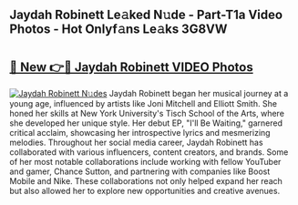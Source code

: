 ## Jaydah Robinett Le𝚊ked N𝚞de - Part-T1a Video Photos - Hot Onlyf𝚊ns Le𝚊ks 3G8VW

# <h2><a href="http://ab61030.deff.icu/?id=Jaydah+Robinett">🔗 New 👉🔴 Jaydah Robinett VIDEO Photos</a></h2>

[![Jaydah Robinett N𝚞des](https://i.imgur.com/rIISA9y.gif)](http://ab61030.deff.icu/?id=Jaydah+Robinett)
Jaydah Robinett began her musical journey at a young age, influenced by artists like Joni Mitchell and Elliott Smith. She honed her skills at New York University's Tisch School of the Arts, where she developed her unique style. Her debut EP, "I'll Be Waiting," garnered critical acclaim, showcasing her introspective lyrics and mesmerizing melodies. Throughout her social media career, Jaydah Robinett has collaborated with various influencers, content creators, and brands. Some of her most notable collaborations include working with fellow YouTuber and gamer, Chance Sutton, and partnering with companies like Boost Mobile and Nike. These collaborations not only helped expand her reach but also allowed her to explore new opportunities and creative avenues.
